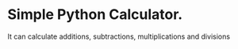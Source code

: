 # Simple Python Calculator.
It can calculate additions, subtractions, multiplications and divisions
